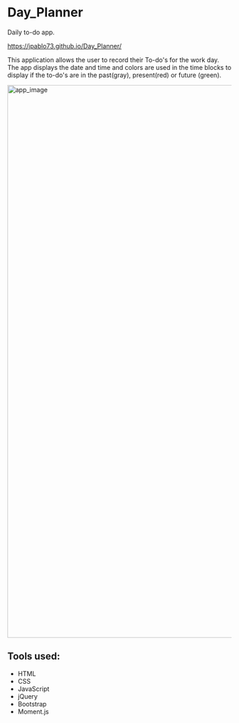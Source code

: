 # Day_Planner

Daily to-do app.

https://jpablo73.github.io/Day_Planner/

This application allows the user to record their To-do's for the work day.  The app displays the date and time and colors are used in the time blocks to display if the to-do's are in the past(gray), present(red) or future (green). 

<img width="1239" alt="app_image" src="https://user-images.githubusercontent.com/82916926/126852280-7d25a5dd-9214-4e1c-a7fc-8262f7682a9f.png">

## Tools used:
* HTML
* CSS
* JavaScript
* jQuery
* Bootstrap
* Moment.js
